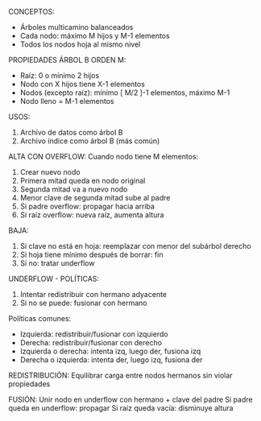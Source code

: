 CONCEPTOS:
- Árboles multicamino balanceados
- Cada nodo: máximo M hijos y M-1 elementos
- Todos los nodos hoja al mismo nivel

PROPIEDADES ÁRBOL B ORDEN M:
- Raíz: 0 o mínimo 2 hijos
- Nodo con X hijos tiene X-1 elementos
- Nodos (excepto raíz): mínimo [ M/2 ]-1 elementos, máximo M-1
- Nodo lleno = M-1 elementos

USOS:
1. Archivo de datos como árbol B
2. Archivo índice como árbol B (más común)

ALTA CON OVERFLOW:
Cuando nodo tiene M elementos:
1. Crear nuevo nodo
2. Primera mitad queda en nodo original
3. Segunda mitad va a nuevo nodo
4. Menor clave de segunda mitad sube al padre
5. Si padre overflow: propagar hacia arriba
6. Si raíz overflow: nueva raíz, aumenta altura

BAJA:
1. Si clave no está en hoja: reemplazar con menor del subárbol derecho
2. Si hoja tiene mínimo después de borrar: fin
3. Si no: tratar underflow

UNDERFLOW - POLÍTICAS:
1. Intentar redistribuir con hermano adyacente
2. Si no se puede: fusionar con hermano

Políticas comunes:
- Izquierda: redistribuir/fusionar con izquierdo
- Derecha: redistribuir/fusionar con derecho
- Izquierda o derecha: intenta izq, luego der, fusiona izq
- Derecha o izquierda: intenta der, luego izq, fusiona der

REDISTRIBUCIÓN:
Equilibrar carga entre nodos hermanos sin violar propiedades

FUSIÓN:
Unir nodo en underflow con hermano + clave del padre
Si padre queda en underflow: propagar
Si raíz queda vacía: disminuye altura